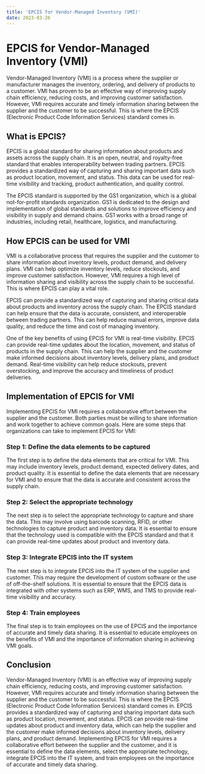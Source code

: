 ```yaml
---
title: 'EPCIS for Vendor-Managed Inventory (VMI)'
date: 2023-03-26
---
```


# EPCIS for Vendor-Managed Inventory (VMI)

Vendor-Managed Inventory (VMI) is a process where the supplier or manufacturer manages the inventory, ordering, and delivery of products to a customer. VMI has proven to be an effective way of improving supply chain efficiency, reducing costs, and improving customer satisfaction. However, VMI requires accurate and timely information sharing between the supplier and the customer to be successful. This is where the EPCIS (Electronic Product Code Information Services) standard comes in.

## What is EPCIS?

EPCIS is a global standard for sharing information about products and assets across the supply chain. It is an open, neutral, and royalty-free standard that enables interoperability between trading partners. EPCIS provides a standardized way of capturing and sharing important data such as product location, movement, and status. This data can be used for real-time visibility and tracking, product authentication, and quality control. 

The EPCIS standard is supported by the GS1 organization, which is a global not-for-profit standards organization. GS1 is dedicated to the design and implementation of global standards and solutions to improve efficiency and visibility in supply and demand chains. GS1 works with a broad range of industries, including retail, healthcare, logistics, and manufacturing.

## How EPCIS can be used for VMI

VMI is a collaborative process that requires the supplier and the customer to share information about inventory levels, product demand, and delivery plans. VMI can help optimize inventory levels, reduce stockouts, and improve customer satisfaction. However, VMI requires a high level of information sharing and visibility across the supply chain to be successful. This is where EPCIS can play a vital role.

EPCIS can provide a standardized way of capturing and sharing critical data about products and inventory across the supply chain. The EPCIS standard can help ensure that the data is accurate, consistent, and interoperable between trading partners. This can help reduce manual errors, improve data quality, and reduce the time and cost of managing inventory.

One of the key benefits of using EPCIS for VMI is real-time visibility. EPCIS can provide real-time updates about the location, movement, and status of products in the supply chain. This can help the supplier and the customer make informed decisions about inventory levels, delivery plans, and product demand. Real-time visibility can help reduce stockouts, prevent overstocking, and improve the accuracy and timeliness of product deliveries.

## Implementation of EPCIS for VMI

Implementing EPCIS for VMI requires a collaborative effort between the supplier and the customer. Both parties must be willing to share information and work together to achieve common goals. Here are some steps that organizations can take to implement EPCIS for VMI:

### Step 1: Define the data elements to be captured

The first step is to define the data elements that are critical for VMI. This may include inventory levels, product demand, expected delivery dates, and product quality. It is essential to define the data elements that are necessary for VMI and to ensure that the data is accurate and consistent across the supply chain.

### Step 2: Select the appropriate technology

The next step is to select the appropriate technology to capture and share the data. This may involve using barcode scanning, RFID, or other technologies to capture product and inventory data. It is essential to ensure that the technology used is compatible with the EPCIS standard and that it can provide real-time updates about product and inventory data.

### Step 3: Integrate EPCIS into the IT system

The next step is to integrate EPCIS into the IT system of the supplier and customer. This may require the development of custom software or the use of off-the-shelf solutions. It is essential to ensure that the EPCIS data is integrated with other systems such as ERP, WMS, and TMS to provide real-time visibility and accuracy.

### Step 4: Train employees

The final step is to train employees on the use of EPCIS and the importance of accurate and timely data sharing. It is essential to educate employees on the benefits of VMI and the importance of information sharing in achieving VMI goals.

## Conclusion

Vendor-Managed Inventory (VMI) is an effective way of improving supply chain efficiency, reducing costs, and improving customer satisfaction. However, VMI requires accurate and timely information sharing between the supplier and the customer to be successful. This is where the EPCIS (Electronic Product Code Information Services) standard comes in. EPCIS provides a standardized way of capturing and sharing important data such as product location, movement, and status. EPCIS can provide real-time updates about product and inventory data, which can help the supplier and the customer make informed decisions about inventory levels, delivery plans, and product demand. Implementing EPCIS for VMI requires a collaborative effort between the supplier and the customer, and it is essential to define the data elements, select the appropriate technology, integrate EPCIS into the IT system, and train employees on the importance of accurate and timely data sharing.
